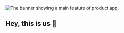 ![The banner showing a main feature of product app.](<https://storage.googleapis.com/rehat/Example%20Banner%20(2).png>)

## Hey, this is us 👋
